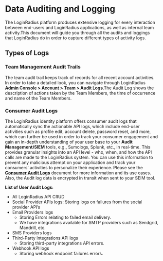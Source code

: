 # Data Auditing and Logging
 
The LoginRadius platform produces extensive logging for every interaction between end-users and LoginRadius applications, as well as internal team activity.This document will guide you through all the audits and loggings that LoginRadius do in order to capture different types of activity logs.

## Types of Logs

### Team Management Audit Trails

The team audit trail keeps track of records for all recent account activities. In order to take a detailed look, you can navigate through LoginRadius [**Admin Console > Account > Team > Audit Logs**](https://adminconsole.loginradius.com/account/team/audit-logs).The [Audit Log](/api/v2/admin-console/team-management/audit-logs/#audit-logs) shows the description of actions taken by the Team Members, the time of occurrence and name of the  Team Members.


### Consumer Audit Logs

The LoginRadius identity platform offers consumer audit logs that automatically sync the actionable API logs, which include end-user activities such as profile edit, account delete, password reset, and more, which can further be used in order to track your consumer engagement and gain an in-depth understanding of your user base  to your **Audit Management/SIEM** tools, e.g., Sumologs, Splunk, etc., in real-time. This provides granular insights into an API level - who, when, and how the API calls are made to the LoginRadius system. You can use this information to prevent any malicious attempt on your application and track your consumers’ activities to personalize their experience. Please see the [**Consumer Audit Logs**](/security/data-management/consumer-audit-log/) document for more information and its use cases. Also, the Audit log data is encrypted in transit when sent to your SEIM tool.

**List of User Audit Logs:**

- All LoginRadius API CRUD
- Social Provider APIs logs: Storing logs on failures from the social provider API’s
- Email Providers logs
  - Storing Errors relating to failed email delivery.
  - We have integrations available for SMTP providers such as Sendgrid, Mandrill, etc.
- SMS Providers logs
- Third-Party Integrations API logs
  - Storing third-party integrations API errors.
- Webhook API logs
  - Storing webhook endpoint failures errors.


